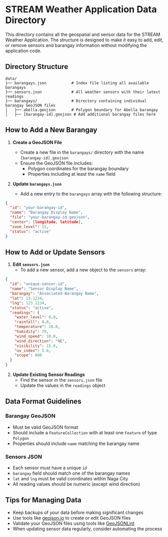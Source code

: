 # STREAM Weather Application Data Directory

This directory contains all the geospatial and sensor data for the STREAM Weather Application. The structure is designed to make it easy to add, edit, or remove sensors and barangay information without modifying the application code.

## Directory Structure

```
data/
├── barangays.json           # Index file listing all available barangays
├── sensors.json             # All weather sensors with their latest readings
├── barangays/               # Directory containing individual barangay GeoJSON files
│   ├── abella.geojson       # Polygon boundary for Abella barangay
│   ├── [barangay-id].geojson # Add additional barangay files here
```

## How to Add a New Barangay

1. **Create a GeoJSON File**
   - Create a new file in the `barangays/` directory with the name `[barangay-id].geojson`
   - Ensure the GeoJSON file includes:
     - Polygon coordinates for the barangay boundary
     - Properties including at least the `name` field

2. **Update `barangays.json`**
   - Add a new entry to the `barangays` array with the following structure:

```json
{
  "id": "your-barangay-id",
  "name": "Barangay Display Name",
  "file": "your-barangay-id.geojson",
  "center": [longitude, latitude],
  "zoom_level": 15,
  "status": "active"
}
```

## How to Add or Update Sensors

1. **Edit `sensors.json`**
   - To add a new sensor, add a new object to the `sensors` array:

```json
{
  "id": "unique-sensor-id",
  "name": "Sensor Display Name",
  "barangay": "Associated Barangay Name",
  "lat": 13.1234,
  "lng": 123.1234,
  "status": "active",
  "readings": {
    "water_level": 0.0,
    "rainfall": 0.0,
    "temperature": 28.0,
    "humidity": 70,
    "wind_speed": 10.0,
    "wind_direction": "NE",
    "visibility": 15.0,
    "uv_index": 5.0,
    "scope": 800
  }
}
```

2. **Update Existing Sensor Readings**
   - Find the sensor in the `sensors.json` file
   - Update the values in the `readings` object

## Data Format Guidelines

### Barangay GeoJSON
- Must be valid GeoJSON format
- Should include a `FeatureCollection` with at least one `Feature` of type `Polygon`
- Properties should include `name` matching the barangay name

### Sensors JSON
- Each sensor must have a unique `id`
- `barangay` field should match one of the barangay names
- `lat` and `lng` must be valid coordinates within Naga City
- All reading values should be numeric (except wind direction)

## Tips for Managing Data

- Keep backups of your data before making significant changes
- Use tools like [geojson.io](https://geojson.io/) to create or edit GeoJSON files
- Validate your GeoJSON files using tools like [GeoJSONLint](http://geojsonlint.com/)
- When updating sensor data regularly, consider automating the process